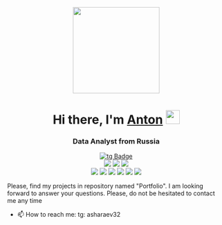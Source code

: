 <div id="header" align="center">
  <img src="https://media.giphy.com/media/dWesBcTLavkZuG35MI/giphy.gif" width="200"/>
</div>


<h1 align="center">Hi there, I'm <a href="https://hh.ru/applicant/resumes/short?resume=14c61d81ff0b1d04d10039ed1f304366337a6c" target="_blank">Anton</a> 
<img src="https://github.com/blackcater/blackcater/raw/main/images/Hi.gif" height="32"/></h1>
<h3 align="center">Data Analyst from Russia</h3>

<div id="badges" align="center">
  <a href="https://t.me/asharaev32">
    <img src="https://img.shields.io/badge/telegram-blue?logo=telegram&logoColor=white&style=for-the-badge" alt="tg Badge"/>
  </a>
</div>
<div align="center">
  <img src="https://komarev.com/ghpvc/?username=asharaev32&style=flat-square&color=blue" alt=""/>
</div>

<div id="header" align="center">
  <img src="https://img.shields.io/badge/use-Python-green" />
  <img src="https://img.shields.io/badge/use-PostgreSQL-orange" />
  <img src="https://img.shields.io/badge/use-Tableau-blue" />  
</div>

<div id="header" align="center">
  <img src="https://img.shields.io/badge/use-pandas-yellow" />
  <img src="https://img.shields.io/badge/use-seaborn-yellow" />
  <img src="https://img.shields.io/badge/use-matplotlib-yellow" />
  <img src="https://img.shields.io/badge/use-numpy-yellow" />
  <img src="https://img.shields.io/badge/use-Pandas-yellow" />
  <img src="https://img.shields.io/badge/know-sklearn-blue" />
</div>


Please, find my projects in repository named "Portfolio". I am looking forward to answer your questions. Please, do not be hesitated to contact me any time 

- 📫 How to reach me: tg: asharaev32
